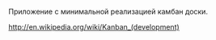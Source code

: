 Приложение с минимальной реализацией камбан доски.  

http://en.wikipedia.org/wiki/Kanban_(development)